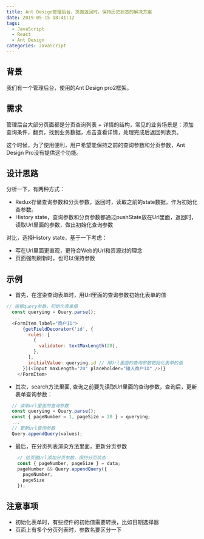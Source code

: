 ```yaml
---
title: Ant Design管理后台，页面返回时，保持历史状态的解决方案
date: 2019-05-15 18:41:12
tags:
  - JavaScript
  - React
  - Ant Design
categories: JavaScript
---
```

## 背景
我们有一个管理后台，使用的Ant Design pro2框架。

## 需求
管理后台大部分页面都是分页查询列表 + 详情的结构，常见的业务场景是：添加查询条件，翻页，找到业务数据，点击查看详情，处理完成后返回列表页。

这个时候，为了使用便利，用户希望能保持之前的查询参数和分页参数，Ant Design Pro没有提供这个功能。

## 设计思路
分析一下，有两种方式：
- Redux存储查询参数和分页参数，返回时，读取之前的state数据，作为初始化查参数。
- History state，查询参数和分页参数都通过pushState放在Url里面，返回时，读取Url里面的参数，做出初始化查询参数

对比，选择History state，基于一下考虑：
- 写在Url里面更直观，更符合Web的Url和资源对的理念
- 页面强制刷新时，也可以保持参数
 
## 示例
- 首先，在渲染查询表单时，用Url里面的查询参数初始化表单的值
```javascript
// 根据query参数，初始化表单值
  const querying = Query.parse();
  ...
  <FormItem label="商户ID">
      {getFieldDecorator('id', {
        rules: [
          {
            validator: textMaxLength(20),
          },
        ],
        initialValue: querying.id // 用Url里面的查询参数初始化表单的值
      })(<Input maxLength="20" placeholder="输入商户ID" />)}
    </FormItem>
```

- 其次，search方法里面, 查询之前要先读取Url里面的查询参数，查询后，更新表单查询参数：
```javascript
  // 读取url里面的查询参数
  const querying = Query.parse();
  const { pageNumber = 1, pageSize = 20 } = querying;
  ...
  // 更新url查询参数
  Query.appendQuery(values);
```

- 最后，在分页列表渲染方法里面，更新分页参数
```javascript
    // 给页面Url添加分页参数，保持分页状态
    const { pageNumber, pageSize } = data;
    pageNumber && Query.appendQuery({
      pageNumber,
      pageSize
    });
```

## 注意事项
- 初始化表单时，有些控件的初始值需要转换，比如日期选择器
- 页面上有多个分页列表时，参数名要区分一下
